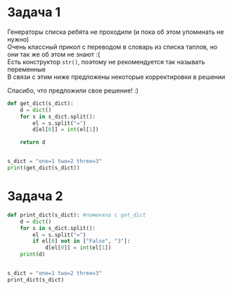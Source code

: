 # Задача 1
Генераторы списка ребята не проходили (и пока об этом упоминать не нужно) \
Очень классный прикол с переводом в словарь из списка таплов, но они так же об этом не знают :( \
Есть конструктор `str()`, поэтому не рекомендуется так называть переменные \
В связи с этим ниже предложены некоторые корректировки в решении 

Спасибо, что предложили свое решение! :)

```python
def get_dict(s_dict):
    d = dict()
    for s in s_dict.split():
        el = s.split("=")
        d[el[0]] = int(el[1])

    return d


s_dict = "one=1 two=2 three=3"
print(get_dict(s_dict))
```
# Задача 2
```python
def print_dict(s_dict): #поменяла с get_dict
    d = dict()
    for s in s_dict.split():
        el = s.split("=")
        if el[0] not in ["False", "3"]:
            d[el[0]] = int(el[1])
    print(d)


s_dict = "one=1 two=2 three=3"
print_dict(s_dict)
```
